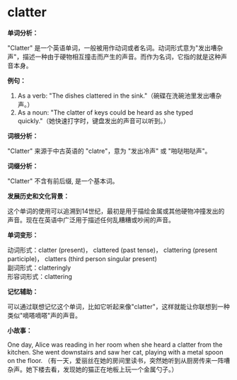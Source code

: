 # clatter

**单词分析：**

  

"Clatter" 是一个英语单词，一般被用作动词或者名词。动词形式意为"发出嘈杂声"，描述一种由于硬物相互撞击而产生的声音。而作为名词，它指的就是这种声音本身。

  

**例句：**

  

1.  As a verb: "The dishes clattered in the sink."（碗碟在洗碗池里发出嘈杂声。）
2.  As a noun: "The clatter of keys could be heard as she typed quickly."（她快速打字时，键盘发出的声音可以听到。）

  

**词根分析：**

  

"Clatter" 来源于中古英语的 "clatre"，意为 "发出冷声" 或 "啪哒啪哒声"。

  

**词缀分析：**

  

"Clatter" 不含有前后缀, 是一个基本词。

  

**发展历史和文化背景：**

  

这个单词的使用可以追溯到14世纪，最初是用于描绘金属或其他硬物冲撞发出的声音。现在在英语中广泛用于描述任何乱糟糟或吵闹的声音。

  

**单词变形：**

  

动词形式：clatter (present)， clattered (past tense)， clattering (present participle)， clatters (third person singular present)  
副词形式：clatteringly  
形容词形式：clattering

  

**记忆辅助：**

  

可以通过联想记忆这个单词，比如它听起来像"clatter"，这样就能让你联想到一种类似"嘀嗒嘀嗒"声的声音。

  

**小故事：**

  

One day, Alice was reading in her room when she heard a clatter from the kitchen. She went downstairs and saw her cat, playing with a metal spoon on the floor. （有一天，爱丽丝在她的房间里读书，突然她听到从厨房传来一阵嘈杂声。她下楼去看，发现她的猫正在地板上玩一个金属勺子。）
